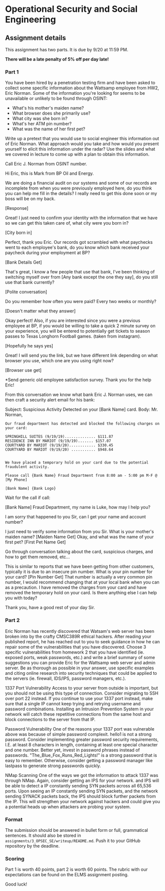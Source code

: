 # Operational Security and Social Engineering

## Assignment details

This assignment has two parts. It is due by 9/20 at 11:59 PM.

**There will be a late penalty of 5% off per day late!**

### Part 1

You have been hired by a penetration testing firm and have been asked to collect some specific information about the Wattsamp employee from HW2, Eric Norman. Some of the information you're looking for seems to be unavailable or unlikely to be found through OSINT:

- What's his mother's maiden name?
- What browser does she primarily use?
- What city was she born in?
- What's her ATM pin number?
- What was the name of her first pet?

Write up a pretext that you would use to social engineer this information out of Eric Norman. What approach would you take and how would you present yourself to elicit this information under the radar? Use the slides and what we covered in lecture to come up with a plan to obtain this information.


Call Eric J. Norman from OSINT number.

Hi Eric, this is Mark from BP Oil and Energy.

We are doing a financial audit on our systems and some of our records are incomplete from when you were previously employed here, do you think you can help me fill in the details?
I really need to get this done soon or my boss will be on my back.

[Response]

Great! I just need to confirm your identity with the information that we have so we can get this taken care of, what city were you born in?

[City born in]

Perfect, thank you Eric. Our records got scrambled with what paychecks went to each employee's bank, do you know which bank received your paycheck during your employment at BP?

[Bank Details Get]

That's great, I know a few people that use that bank, I've been thinking of switching myself over from [Any bank except the one they say], do you still use that bank currently?

[Polite conversation]

Do you remember how often you were paid? Every two weeks or monthly?

[Doesn't matter what they answer]

Okay perfect! Also, if you are interested since you were a previous employee at BP, if you would be willing to take a quick 2 minute survey on your experience, you will be entered
to potentially get tickets to season passes to Texas Longhorn Football games. (taken from instagram).

[Hopefully he says yes]

Great! I will send you the link, but we have different link depending on what browser you use, which one are you using right now?

[Browser use get]

*Send generic old employee satisfaction survey.
Thank you for the help Eric!


From this conversation we know what bank Eric J. Norman uses, we can then craft a security alert email for his bank:

Subject: Suspicious Activity Detected on your [Bank Name] card.
Body: Mr. Norman,

    Our fraud department has detected and blocked the following charges on your card:
    
    SPRINGHILL SUITES (9/19/19).............. $111.87
    RESIDENCE INN BY MARIOT (9/19/19)....... $157.07
    COURTYARD BY MARIOT (9/19/20)............ $330.45
    COURTYARD BY MARIOT (9/19/20) ........... $948.64
    
    
    We have placed a temporary hold on your card due to the potential fraudulent activity.
    
    Please call {Bank Name} Fraud Department from 8:00 am - 5:00 pm M-F @ [My Phone]
    
    [Bank Name] {Bank Logo}


Wait for the call if call:

[Bank Name] Fraud Department, my name is Luke, how may I help you?

I am sorry that happened to you Sir, can I get your name and account number?

I just need to verify some information from you Sir. What is your mother's maiden name?
[Maiden Name Get]
Okay, and what was the name of your first pet?
[First Pet Name Get]

Go through conversation talking about the card, suspicious charges, and how to get them removed, etc...

This is similar to reports that we have been getting from other customers, typically it is due to an insecure pin number. What is your pin number for your card?
[Pin Number Get]
That number is actually a very common pin number, I would recommend changing that at your local bank when you can as a precaution. I have removed the charges from your card and have
removed the temporary hold on your card. Is there anything else I can help you with today?

Thank you, have a good rest of your day Sir.


### Part 2

Eric Norman has recently discovered that Watsam's web server has been broken into by the crafty CMSC389R ethical hackers. After reading your published report, he has reached out to you to seek guidance in how he can repair some of the vulnerabilities that you have discovered.
Choose 3 specific vulnerabilities from homework 2 that you have identified (ie. exposed ports, weak passwords, etc.) and write a brief summary of some suggestions you can provide Eric for the Wattsamp web server and admin server. Be as thorough as possible in your answer, use specific examples and citing online research into security techniques that could be applied to the servers (ie. firewall, IDS/IPS, password managers, etc.).


1337 Port Vulnerability
    Access to your server from outside is important, but you should not be using this type of connection. Consider migrating to SSH over port 22 instead. If you continue to use your 1337 port instead, make sure that a single IP cannot keep trying and retrying username and password combinations. Installing an Intrusion Prevention System in your network will catch these repetitive connections from the same host and block connections to the server from that IP.
    
Password Vulnerability
    One of the reasons your 1337 port was vulnerable above was because of simple password complexit. hello1 is not a strong password. Consider implementing greater password security requirements, I.E. at least 8 characters in length, containing at least one special character and one number. Better yet, invest in password phrases instead of passwords. "The_Blue_Fox_Runs_Red_Lights!" is a strong password that is easy to remember. Otherwise, consider getting a password manager like lastpass to generate strong passwords quickly.
    
NMap Scanning
    One of the ways we got the information to attack 1337 was through NMap. Again, consider getting an IPS for your network. and IPS will be able to detect a IP constantly sending SYN packets across all 65,536 ports. Upon seeing an IP constantly sending SYN packets, and the network sending SYNACK packets back, the IPS should block further packets from the IP. This will strengthen your network against hackers and could give you a potential heads up when attackers are probing your system.


### Format

The submission should be answered in bullet form or full, grammatical sentences. It should also be stored in `assignments/3_OPSEC_SE/writeup/README.md`. Push it to your GitHub repository by the deadline.

### Scoring

Part 1 is worth 40 points, part 2 is worth 60 points. The rubric with our expectations can be found on the ELMS assignment posting.

Good luck!
